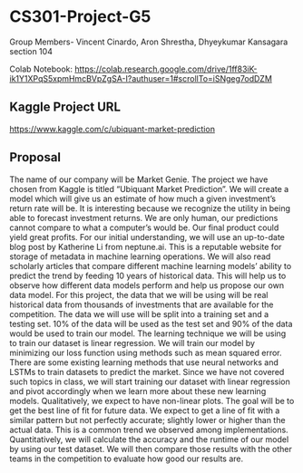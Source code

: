 # CS301-Project-G5
Group Members- Vincent Cinardo, Aron Shrestha, Dhyeykumar Kansagara
section 104

Colab Notebook: https://colab.research.google.com/drive/1ff83iK-ik1Y1XPqS5xpmHmcBVpZgSA-I?authuser=1#scrollTo=iSNgeg7odDZM

## Kaggle Project URL
https://www.kaggle.com/c/ubiquant-market-prediction

## Proposal

The name of our company will be Market Genie. The project we have chosen from Kaggle is titled “Ubiquant Market Prediction”. We will create a model which will give us an estimate of how much a given investment’s return rate will be. It is interesting because we recognize the utility in being able to forecast investment returns. We are only human, our predictions cannot compare to what a computer’s would be. Our final product could yield great profits. For our initial understanding, we will use an up-to-date blog post by Katherine Li from neptune.ai. This is a reputable website for storage of metadata in machine learning operations. We will also read scholarly articles that compare different machine learning models’ ability to predict the trend by feeding 10 years of historical data. This will help us to observe how different data models perform and help us propose our own data model. For this project, the data that we will be using will be real historical data from thousands of investments that are available for the competition. The data we will use will be split into a training set and a testing set. 10% of the data will be used as the test set and 90% of the data would be used to train our model. The learning technique we will be using to train our dataset is linear regression. We will train our model by minimizing our loss function using methods such as mean squared error.  There are some existing learning methods that use neural networks and LSTMs to train datasets to predict the market. Since we have not covered such topics in class, we will start training our dataset with linear regression and pivot accordingly when we learn more about these new learning models. Qualitatively, we expect to have non-linear plots. The goal will be to get the best line of fit for future data. We expect to get a line of fit with a similar pattern but not perfectly accurate; slightly lower or higher than the actual data. This is a common trend we observed among implementations. Quantitatively, we will calculate the accuracy and the runtime of our model by using our test dataset. We will then compare those results with the other teams in the competition to evaluate how good our results are. 
